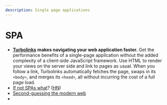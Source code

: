 ```yaml
---
description: Single page applications
---
```


# SPA

* [**Turbolinks**](https://github.com/turbolinks/turbolinks) **makes navigating your web application faster.** Get the performance benefits of a single-page application without the added complexity of a client-side JavaScript framework. Use HTML to render your views on the server side and link to pages as usual. When you follow a link, Turbolinks automatically fetches the page, swaps in its `<body>`, and merges its `<head>`, all without incurring the cost of a full page load.
* [If not SPAs what](https://macwright.com/2020/10/28/if-not-spas.html)? ([HN](https://news.ycombinator.com/item?id=24920702))
* [Second-guessing the modern web ](https://macwright.com/2020/05/10/spa-fatigue.html)
*

